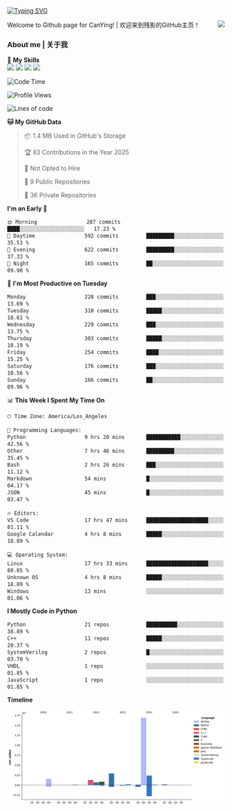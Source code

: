 [![Typing SVG](https://readme-typing-svg.herokuapp.com?size=25&duration=3500&color=00FFFF&vCenter=true&width=250&height=40&lines=Hi+Welcome+%F0%9F%91%8B%F0%9F%8F%BB;I'm+CanYing|残影)](https://git.io/typing-svg)

<a href="#">
  <img align="right" src="https://github-readme-stats.vercel.app/api?username=CanYing0913&count_private=true&rank_icon=github&show_icons=true&bg_color=15,f2f7fd,E0EAFC&" />
</a>

Welcome to Github page for CanYing! | 欢迎来到残影的GitHub主页！

### About me | 关于我

🌟 **My Skills**  
![](https://img.shields.io/badge/-C-A8B9CC?style=flat-square&logo=C&logoColor=fff)
![](https://img.shields.io/badge/-C++-00599C?style=flat-square&logo=Cpp&logoColor=fff)
![](https://img.shields.io/badge/-Python-3776AB?style=flat-square&logo=Python&logoColor=fff)
![](https://img.shields.io/badge/-Linux-000000?style=flat-square&logo=Linux&logoColor=fff)

<!--START_SECTION:waka-->
![Code Time](http://img.shields.io/badge/Code%20Time-1%2C574%20hrs%2055%20mins-blue)

![Profile Views](http://img.shields.io/badge/Profile%20Views-5-blue)

![Lines of code](https://img.shields.io/badge/From%20Hello%20World%20I%27ve%20Written-26.9%20million%20lines%20of%20code-blue)

**🐱 My GitHub Data** 

> 📦 1.4 MB Used in GitHub's Storage 
 > 
> 🏆 83 Contributions in the Year 2025
 > 
> 🚫 Not Opted to Hire
 > 
> 📜 9 Public Repositories 
 > 
> 🔑 36 Private Repositories 
 > 
**I'm an Early 🐤** 

```text
🌞 Morning                287 commits         ████░░░░░░░░░░░░░░░░░░░░░   17.23 % 
🌆 Daytime                592 commits         █████████░░░░░░░░░░░░░░░░   35.53 % 
🌃 Evening                622 commits         █████████░░░░░░░░░░░░░░░░   37.33 % 
🌙 Night                  165 commits         ██░░░░░░░░░░░░░░░░░░░░░░░   09.90 % 
```
📅 **I'm Most Productive on Tuesday** 

```text
Monday                   228 commits         ███░░░░░░░░░░░░░░░░░░░░░░   13.69 % 
Tuesday                  310 commits         █████░░░░░░░░░░░░░░░░░░░░   18.61 % 
Wednesday                229 commits         ███░░░░░░░░░░░░░░░░░░░░░░   13.75 % 
Thursday                 303 commits         █████░░░░░░░░░░░░░░░░░░░░   18.19 % 
Friday                   254 commits         ████░░░░░░░░░░░░░░░░░░░░░   15.25 % 
Saturday                 176 commits         ███░░░░░░░░░░░░░░░░░░░░░░   10.56 % 
Sunday                   166 commits         ██░░░░░░░░░░░░░░░░░░░░░░░   09.96 % 
```


📊 **This Week I Spent My Time On** 

```text
🕑︎ Time Zone: America/Los_Angeles

💬 Programming Languages: 
Python                   9 hrs 20 mins       ███████████░░░░░░░░░░░░░░   42.56 % 
Other                    7 hrs 46 mins       █████████░░░░░░░░░░░░░░░░   35.45 % 
Bash                     2 hrs 26 mins       ███░░░░░░░░░░░░░░░░░░░░░░   11.12 % 
Markdown                 54 mins             █░░░░░░░░░░░░░░░░░░░░░░░░   04.17 % 
JSON                     45 mins             █░░░░░░░░░░░░░░░░░░░░░░░░   03.47 % 

🔥 Editors: 
VS Code                  17 hrs 47 mins      ████████████████████░░░░░   81.11 % 
Google Calendar          4 hrs 8 mins        █████░░░░░░░░░░░░░░░░░░░░   18.89 % 

💻 Operating System: 
Linux                    17 hrs 33 mins      ████████████████████░░░░░   80.05 % 
Unknown OS               4 hrs 8 mins        █████░░░░░░░░░░░░░░░░░░░░   18.89 % 
Windows                  13 mins             ░░░░░░░░░░░░░░░░░░░░░░░░░   01.06 % 
```

**I Mostly Code in Python** 

```text
Python                   21 repos            ██████████░░░░░░░░░░░░░░░   38.89 % 
C++                      11 repos            █████░░░░░░░░░░░░░░░░░░░░   20.37 % 
SystemVerilog            2 repos             █░░░░░░░░░░░░░░░░░░░░░░░░   03.70 % 
VHDL                     1 repo              ░░░░░░░░░░░░░░░░░░░░░░░░░   01.85 % 
JavaScript               1 repo              ░░░░░░░░░░░░░░░░░░░░░░░░░   01.85 % 
```



**Timeline**

![Lines of Code chart](https://raw.githubusercontent.com/CanYing0913/CanYing0913/master/assets/bar_graph.png)


<!--END_SECTION:waka-->
